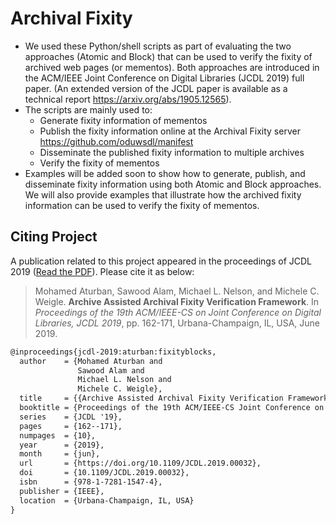 # Archival Fixity

* We used these Python/shell scripts as part of evaluating the two approaches (Atomic and Block) that can be used to verify the fixity of archived web pages (or mementos). Both approaches are introduced in the ACM/IEEE Joint Conference on Digital Libraries (JCDL 2019) full paper. (An extended version of the JCDL paper is available as a technical report https://arxiv.org/abs/1905.12565).
* The scripts are mainly used to:
  * Generate fixity information of mementos
  * Publish the fixity information online at the Archival Fixity server https://github.com/oduwsdl/manifest
  * Disseminate the published fixity information to multiple archives
  * Verify the fixity of mementos
* Examples will be added soon to show how to generate, publish, and disseminate fixity information using both Atomic and Block approaches. We will also provide examples that illustrate how the archived fixity information can be used to verify the fixity of mementos.

## Citing Project

A publication related to this project appeared in the proceedings of JCDL 2019 ([Read the PDF](https://arxiv.org/pdf/1905.12565.pdf)). Please cite it as below:

> Mohamed Aturban, Sawood Alam, Michael L. Nelson, and Michele C. Weigle. __Archive Assisted Archival Fixity Verification Framework__. In _Proceedings of the 19th ACM/IEEE-CS on Joint Conference on Digital Libraries, JCDL 2019_, pp. 162-171, Urbana-Champaign, IL, USA, June 2019.

```latex
@inproceedings{jcdl-2019:aturban:fixityblocks,
  author    = {Mohamed Aturban and
               Sawood Alam and
               Michael L. Nelson and
               Michele C. Weigle},
  title     = {{Archive Assisted Archival Fixity Verification Framework}},
  booktitle = {Proceedings of the 19th ACM/IEEE-CS Joint Conference on Digital Libraries},
  series    = {JCDL '19},
  pages     = {162--171},
  numpages  = {10},
  year      = {2019},
  month     = {jun},
  url       = {https://doi.org/10.1109/JCDL.2019.00032},
  doi       = {10.1109/JCDL.2019.00032},
  isbn      = {978-1-7281-1547-4},
  publisher = {IEEE},
  location  = {Urbana-Champaign, IL, USA}
}
```
